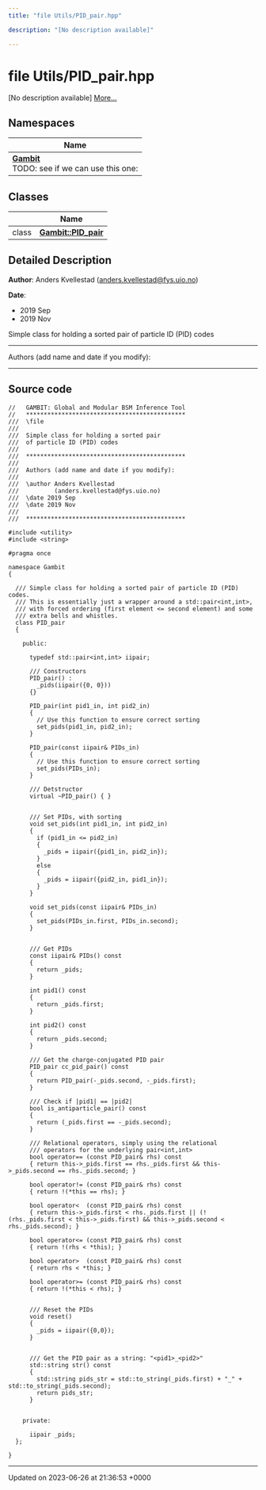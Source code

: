 ```yaml
---
title: "file Utils/PID_pair.hpp"

description: "[No description available]"

---
```


# file Utils/PID_pair.hpp

[No description available] [More...](#detailed-description)

## Namespaces

| Name           |
| -------------- |
| **[Gambit](/documentation/code/namespaces/namespacegambit/)** <br>TODO: see if we can use this one:  |

## Classes

|                | Name           |
| -------------- | -------------- |
| class | **[Gambit::PID_pair](/documentation/code/classes/classgambit_1_1pid__pair/)**  |

## Detailed Description


**Author**: Anders Kvellestad ([anders.kvellestad@fys.uio.no](mailto:anders.kvellestad@fys.uio.no)) 

**Date**: 

  * 2019 Sep 
  * 2019 Nov


Simple class for holding a sorted pair of particle ID (PID) codes



------------------

Authors (add name and date if you modify):



------------------




## Source code

```
//   GAMBIT: Global and Modular BSM Inference Tool
//   *********************************************
///  \file
///
///  Simple class for holding a sorted pair
///  of particle ID (PID) codes
///
///  *********************************************
///
///  Authors (add name and date if you modify):
///
///  \author Anders Kvellestad
///          (anders.kvellestad@fys.uio.no)
///  \date 2019 Sep
///  \date 2019 Nov
///
///  *********************************************

#include <utility>
#include <string>

#pragma once

namespace Gambit
{

  /// Simple class for holding a sorted pair of particle ID (PID) codes.
  /// This is essentially just a wrapper around a std::pair<int,int>, 
  /// with forced ordering (first element <= second element) and some 
  /// extra bells and whistles.
  class PID_pair
  {

    public:

      typedef std::pair<int,int> iipair;

      /// Constructors
      PID_pair() : 
        _pids(iipair({0, 0}))
      {}

      PID_pair(int pid1_in, int pid2_in)
      {
        // Use this function to ensure correct sorting
        set_pids(pid1_in, pid2_in);
      }

      PID_pair(const iipair& PIDs_in)
      {
        // Use this function to ensure correct sorting
        set_pids(PIDs_in);
      }

      /// Detstructor
      virtual ~PID_pair() { }


      /// Set PIDs, with sorting
      void set_pids(int pid1_in, int pid2_in)
      {
        if (pid1_in <= pid2_in)
        {
          _pids = iipair({pid1_in, pid2_in});
        }
        else
        {
          _pids = iipair({pid2_in, pid1_in});
        }
      }

      void set_pids(const iipair& PIDs_in)
      {
        set_pids(PIDs_in.first, PIDs_in.second);
      }


      /// Get PIDs
      const iipair& PIDs() const
      {
        return _pids;
      }

      int pid1() const
      {
        return _pids.first;
      }

      int pid2() const
      {
        return _pids.second;
      }

      /// Get the charge-conjugated PID pair
      PID_pair cc_pid_pair() const
      {
        return PID_pair(-_pids.second, -_pids.first);
      }

      /// Check if |pid1| == |pid2|
      bool is_antiparticle_pair() const
      {
        return (_pids.first == -_pids.second);
      }

      /// Relational operators, simply using the relational 
      /// operators for the underlying pair<int,int>
      bool operator== (const PID_pair& rhs) const
      { return this->_pids.first == rhs._pids.first && this->_pids.second == rhs._pids.second; }

      bool operator!= (const PID_pair& rhs) const
      { return !(*this == rhs); }

      bool operator<  (const PID_pair& rhs) const
      { return this->_pids.first < rhs._pids.first || (!(rhs._pids.first < this->_pids.first) && this->_pids.second < rhs._pids.second); }

      bool operator<= (const PID_pair& rhs) const
      { return !(rhs < *this); }

      bool operator>  (const PID_pair& rhs) const
      { return rhs < *this; }

      bool operator>= (const PID_pair& rhs) const
      { return !(*this < rhs); }


      /// Reset the PIDs
      void reset()
      {
        _pids = iipair({0,0});
      }


      /// Get the PID pair as a string: "<pid1>_<pid2>"
      std::string str() const
      {
        std::string pids_str = std::to_string(_pids.first) + "_" + std::to_string(_pids.second);
        return pids_str;
      }


    private:

      iipair _pids;
  };

}
```


-------------------------------

Updated on 2023-06-26 at 21:36:53 +0000

